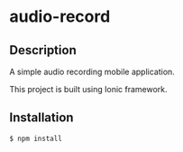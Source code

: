 # audio-record


## Description

A simple audio recording mobile application.

This project is built using Ionic framework.


## Installation
```bash
$ npm install
```
